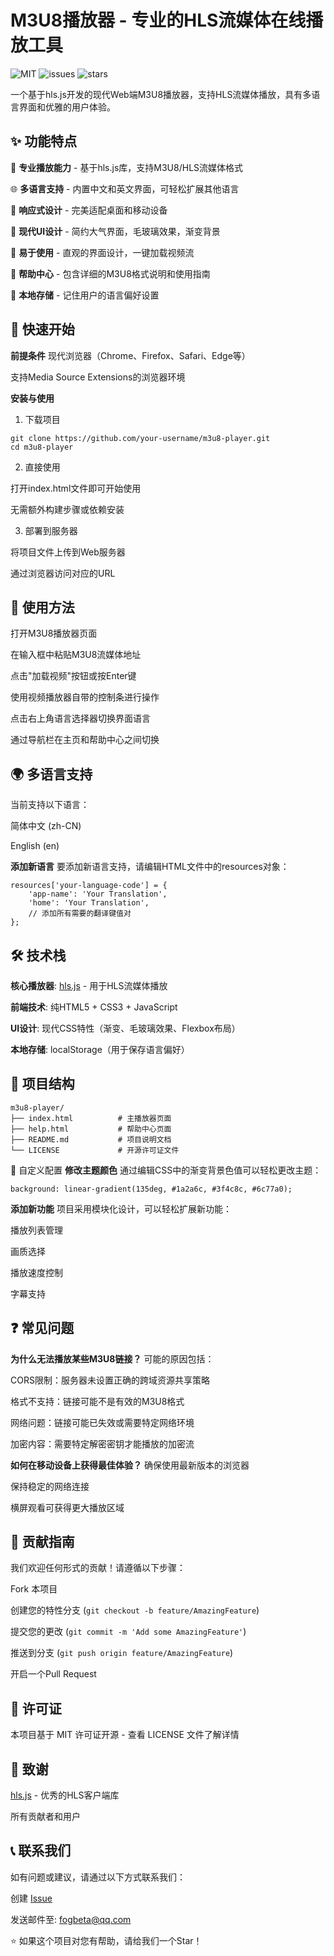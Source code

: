 # M3U8播放器 - 专业的HLS流媒体在线播放工具
![MIT](https://img.shields.io/badge/license-MIT-blue.svg)
![issues](https://img.shields.io/github/issues/FOGBeta/m3u8player)
![stars](https://img.shields.io/github/stars/FOGBeta/m3u8player)



一个基于hls.js开发的现代Web端M3U8播放器，支持HLS流媒体播放，具有多语言界面和优雅的用户体验。

## ✨ 功能特点
🎥 **专业播放能力** - 基于hls.js库，支持M3U8/HLS流媒体格式

🌐 **多语言支持** - 内置中文和英文界面，可轻松扩展其他语言

📱 **响应式设计** - 完美适配桌面和移动设备

🎨 **现代UI设计** - 简约大气界面，毛玻璃效果，渐变背景

🔧 **易于使用** - 直观的界面设计，一键加载视频流

📖 **帮助中心** - 包含详细的M3U8格式说明和使用指南

💾 **本地存储** - 记住用户的语言偏好设置

## 🚀 快速开始
**前提条件**
现代浏览器（Chrome、Firefox、Safari、Edge等）

支持Media Source Extensions的浏览器环境

**安装与使用**
1. 下载项目
```
git clone https://github.com/your-username/m3u8-player.git
cd m3u8-player
```
2. 直接使用

打开index.html文件即可开始使用

无需额外构建步骤或依赖安装

3. 部署到服务器

将项目文件上传到Web服务器

通过浏览器访问对应的URL

## 📖 使用方法
打开M3U8播放器页面

在输入框中粘贴M3U8流媒体地址

点击"加载视频"按钮或按Enter键

使用视频播放器自带的控制条进行操作

点击右上角语言选择器切换界面语言

通过导航栏在主页和帮助中心之间切换

## 🌍 多语言支持
当前支持以下语言：

简体中文 (zh-CN)

English (en)

**添加新语言**
要添加新语言支持，请编辑HTML文件中的resources对象：
```
resources['your-language-code'] = {
    'app-name': 'Your Translation',
    'home': 'Your Translation',
    // 添加所有需要的翻译键值对
};
```
## 🛠️ 技术栈
**核心播放器**: [hls.js](https://github.com/video-dev/hls.js) - 用于HLS流媒体播放

**前端技术**: 纯HTML5 + CSS3 + JavaScript

**UI设计**: 现代CSS特性（渐变、毛玻璃效果、Flexbox布局）

**本地存储**: localStorage（用于保存语言偏好）

## 📁 项目结构
```
m3u8-player/
├── index.html          # 主播放器页面
├── help.html           # 帮助中心页面
├── README.md           # 项目说明文档
└── LICENSE             # 开源许可证文件
```
🔧 自定义配置
**修改主题颜色**
通过编辑CSS中的渐变背景色值可以轻松更改主题：
```
background: linear-gradient(135deg, #1a2a6c, #3f4c8c, #6c77a0);
```
**添加新功能**
项目采用模块化设计，可以轻松扩展新功能：

播放列表管理

画质选择

播放速度控制

字幕支持

## ❓ 常见问题
**为什么无法播放某些M3U8链接？**
可能的原因包括：

CORS限制：服务器未设置正确的跨域资源共享策略

格式不支持：链接可能不是有效的M3U8格式

网络问题：链接可能已失效或需要特定网络环境

加密内容：需要特定解密密钥才能播放的加密流

**如何在移动设备上获得最佳体验？**
确保使用最新版本的浏览器

保持稳定的网络连接

横屏观看可获得更大播放区域

## 🤝 贡献指南
我们欢迎任何形式的贡献！请遵循以下步骤：

Fork 本项目

创建您的特性分支 (```git checkout -b feature/AmazingFeature```)

提交您的更改 (```git commit -m 'Add some AmazingFeature'```)

推送到分支 (```git push origin feature/AmazingFeature```)

开启一个Pull Request

## 📄 许可证
本项目基于 MIT 许可证开源 - 查看 LICENSE 文件了解详情

## 🙏 致谢
[hls.js](https://github.com/video-dev/hls.js) - 优秀的HLS客户端库

所有贡献者和用户

## 📞 联系我们
如有问题或建议，请通过以下方式联系我们：

创建 [Issue](https://img.shields.io/github/issues/FOGBeta/m3u8player)

发送邮件至: <fogbeta@qq.com>

⭐ 如果这个项目对您有帮助，请给我们一个Star！
